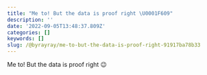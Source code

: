 ```yaml
---
title: "Me to! But the data is proof right \U0001F609"
description: ''
date: '2022-09-05T13:48:37.809Z'
categories: []
keywords: []
slug: /@byrayray/me-to-but-the-data-is-proof-right-91917ba78b33
---
```


Me to! But the data is proof right 😉
